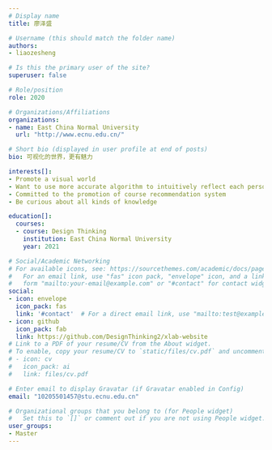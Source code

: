 ```yaml
---
# Display name
title: 廖泽盛

# Username (this should match the folder name)
authors:
- liaozesheng

# Is this the primary user of the site?
superuser: false

# Role/position
role: 2020

# Organizations/Affiliations
organizations:
- name: East China Normal University
  url: "http://www.ecnu.edu.cn/"

# Short bio (displayed in user profile at end of posts)
bio: 可视化的世界，更有魅力

interests[]:
- Promote a visual world
- Want to use more accurate algorithm to intuitively reflect each person's personalized label
- Committed to the promotion of course recommendation system
- Be curious about all kinds of knowledge

education[]:
  courses:
  - course: Design Thinking
    institution: East China Normal University
    year: 2021

# Social/Academic Networking
# For available icons, see: https://sourcethemes.com/academic/docs/page-builder/#icons
#   For an email link, use "fas" icon pack, "envelope" icon, and a link in the
#   form "mailto:your-email@example.com" or "#contact" for contact widget.
social:
- icon: envelope
  icon_pack: fas
  link: '#contact'  # For a direct email link, use "mailto:test@example.org".
- icon: github
  icon_pack: fab
  link: https://github.com/DesignThinking2/xlab-website
# Link to a PDF of your resume/CV from the About widget.
# To enable, copy your resume/CV to `static/files/cv.pdf` and uncomment the lines below.
# - icon: cv
#   icon_pack: ai
#   link: files/cv.pdf

# Enter email to display Gravatar (if Gravatar enabled in Config)
email: "10205501457@stu.ecnu.edu.cn"

# Organizational groups that you belong to (for People widget)
#   Set this to `[]` or comment out if you are not using People widget.
user_groups:
- Master
---
```


